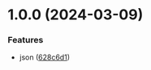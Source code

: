 # 1.0.0 (2024-03-09)


### Features

* json ([628c6d1](https://github.com/lacrimell/git-extended/commit/628c6d13f93907aa05b142a2afa37538e22b40e4))



